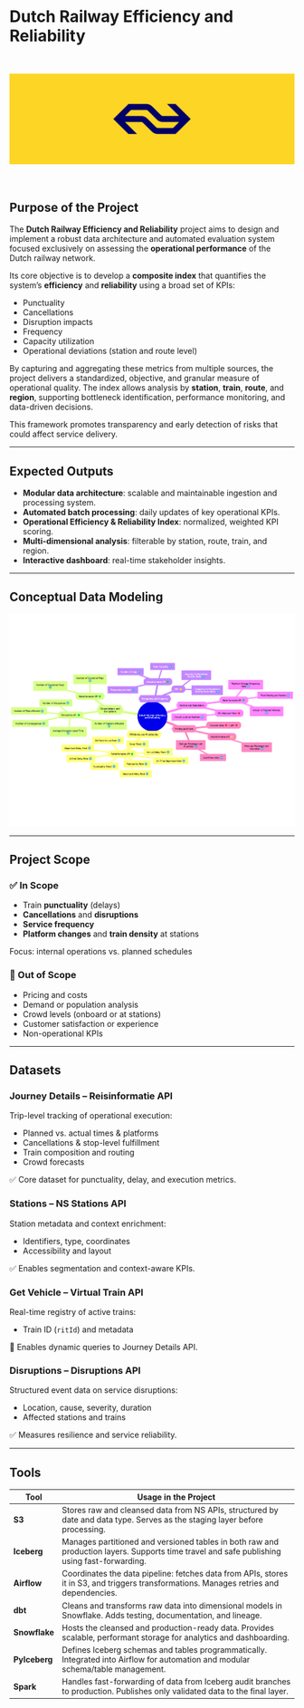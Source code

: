 # Dutch Railway Efficiency and Reliability

<br>

<p align="center">
  <img src="img/ns_cover.png" alt="NS logo" width="800">
</p>

<br>

## Purpose of the Project

The **Dutch Railway Efficiency and Reliability** project aims to design and implement a robust data architecture and automated evaluation system focused exclusively on assessing the **operational performance** of the Dutch railway network.

Its core objective is to develop a **composite index** that quantifies the system’s **efficiency** and **reliability** using a broad set of KPIs:

* Punctuality
* Cancellations
* Disruption impacts
* Frequency
* Capacity utilization
* Operational deviations (station and route level)

By capturing and aggregating these metrics from multiple sources, the project delivers a standardized, objective, and granular measure of operational quality. The index allows analysis by **station**, **train**, **route**, and **region**, supporting bottleneck identification, performance monitoring, and data-driven decisions.

This framework promotes transparency and early detection of risks that could affect service delivery.

---

## Expected Outputs

* **Modular data architecture**: scalable and maintainable ingestion and processing system.
* **Automated batch processing**: daily updates of key operational KPIs.
* **Operational Efficiency & Reliability Index**: normalized, weighted KPI scoring.
* **Multi-dimensional analysis**: filterable by station, route, train, and region.
* **Interactive dashboard**: real-time stakeholder insights.

---

## Conceptual Data Modeling

![Conceptual Data Model](img/capstone_conceptual_data_model.png)

---

## Project Scope

### ✅ In Scope

* Train **punctuality** (delays)
* **Cancellations** and **disruptions**
* **Service frequency**
* **Platform changes** and **train density** at stations

Focus: internal operations vs. planned schedules

### 🚫 Out of Scope

* Pricing and costs
* Demand or population analysis
* Crowd levels (onboard or at stations)
* Customer satisfaction or experience
* Non-operational KPIs

---

## Datasets

### Journey Details – Reisinformatie API

Trip-level tracking of operational execution:

* Planned vs. actual times & platforms
* Cancellations & stop-level fulfillment
* Train composition and routing
* Crowd forecasts

✅ Core dataset for punctuality, delay, and execution metrics.

### Stations – NS Stations API

Station metadata and context enrichment:

* Identifiers, type, coordinates
* Accessibility and layout

✅ Enables segmentation and context-aware KPIs.

### Get Vehicle – Virtual Train API

Real-time registry of active trains:

* Train ID (`ritId`) and metadata

🔁 Enables dynamic queries to Journey Details API.

### Disruptions – Disruptions API

Structured event data on service disruptions:

* Location, cause, severity, duration
* Affected stations and trains

✅ Measures resilience and service reliability.

---

## Tools

| **Tool**     | **Usage in the Project**                                                                                                                  |
|--------------|-------------------------------------------------------------------------------------------------------------------------------------------|
| **S3**       | Stores raw and cleansed data from NS APIs, structured by date and data type. Serves as the staging layer before processing.              |
| **Iceberg**  | Manages partitioned and versioned tables in both raw and production layers. Supports time travel and safe publishing using fast-forwarding. |
| **Airflow**  | Coordinates the data pipeline: fetches data from APIs, stores it in S3, and triggers transformations. Manages retries and dependencies.   |
| **dbt**      | Cleans and transforms raw data into dimensional models in Snowflake. Adds testing, documentation, and lineage.                            |
| **Snowflake**| Hosts the cleansed and production-ready data. Provides scalable, performant storage for analytics and dashboarding.                       |
| **PyIceberg**| Defines Iceberg schemas and tables programmatically. Integrated into Airflow for automation and modular schema/table management.           |
| **Spark**    | Handles fast-forwarding of data from Iceberg audit branches to production. Publishes only validated data to the final layer.              |
